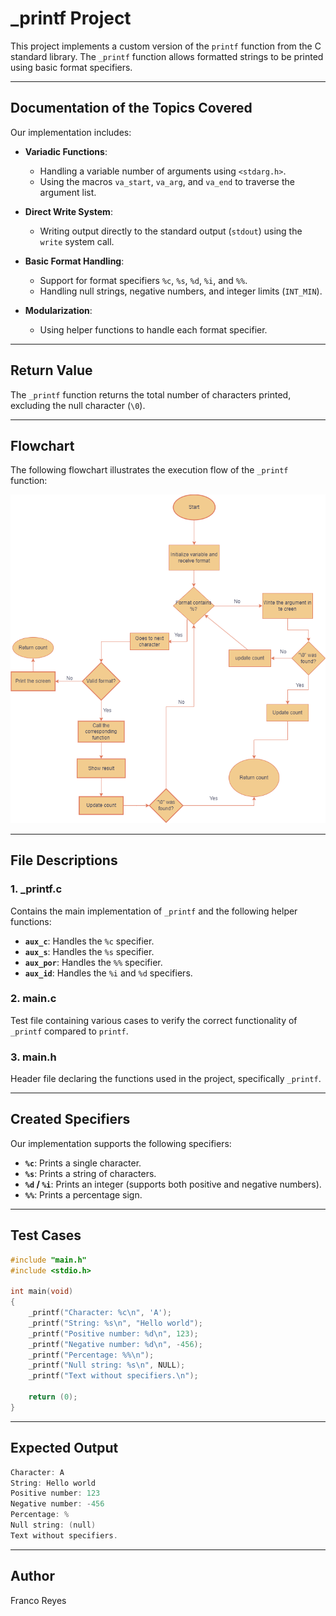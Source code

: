 # _printf Project

This project implements a custom version of the `printf` function from the C standard library. The `_printf` function allows formatted strings to be printed using basic format specifiers.

---

## **Documentation of the Topics Covered**

Our implementation includes:

- **Variadic Functions**:
  - Handling a variable number of arguments using `<stdarg.h>`.
  - Using the macros `va_start`, `va_arg`, and `va_end` to traverse the argument list.
  
- **Direct Write System**:
  - Writing output directly to the standard output (`stdout`) using the `write` system call.

- **Basic Format Handling**:
  - Support for format specifiers `%c`, `%s`, `%d`, `%i`, and `%%`.
  - Handling null strings, negative numbers, and integer limits (`INT_MIN`).

- **Modularization**:
  - Using helper functions to handle each format specifier.

---

## **Return Value**

The `_printf` function returns the total number of characters printed, excluding the null character (`\0`).

---

## **Flowchart**

The following flowchart illustrates the execution flow of the `_printf` function:

![Flowchart of the _printf project](flowchar_printf.png) 

---

## **File Descriptions**

### **1. _printf.c**
Contains the main implementation of `_printf` and the following helper functions:
- **`aux_c`**: Handles the `%c` specifier.
- **`aux_s`**: Handles the `%s` specifier.
- **`aux_por`**: Handles the `%%` specifier.
- **`aux_id`**: Handles the `%i` and `%d` specifiers.

### **2. main.c**
Test file containing various cases to verify the correct functionality of `_printf` compared to `printf`.

### **3. main.h**
Header file declaring the functions used in the project, specifically `_printf`.

---

## **Created Specifiers**

Our implementation supports the following specifiers:

- **`%c`**: Prints a single character.
- **`%s`**: Prints a string of characters.
- **`%d` / `%i`**: Prints an integer (supports both positive and negative numbers).
- **`%%`**: Prints a percentage sign.

---

## **Test Cases**
```c
#include "main.h"
#include <stdio.h>

int main(void)
{
    _printf("Character: %c\n", 'A');
    _printf("String: %s\n", "Hello world");
    _printf("Positive number: %d\n", 123);
    _printf("Negative number: %d\n", -456);
    _printf("Percentage: %%\n");
    _printf("Null string: %s\n", NULL);
    _printf("Text without specifiers.\n");

    return (0);
}
  ````

---

## **Expected Output**
```c
Character: A
String: Hello world
Positive number: 123
Negative number: -456
Percentage: %
Null string: (null)
Text without specifiers.
````

---

## **Author**
Franco Reyes
